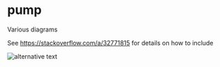 # pump
Various diagrams

See https://stackoverflow.com/a/32771815 for details on how to include

![alternative text](http://www.plantuml.com/plantuml/proxy?cache=no&src=https://raw.githubusercontent.com/BIT-SDUB/pump/main/puml/test.puml)
